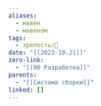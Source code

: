 ```yaml
---
aliases:
  - мавен
  - мавеном
tags:
  - зрелость/🌱
date: "[[2023-10-21]]"
zero-link:
  - "[[00 Разработка]]"
parents:
  - "[[Система сборки]]"
linked: []
---
```

